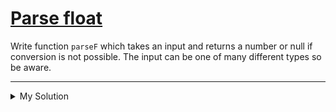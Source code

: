 # [Parse float](https://www.codewars.com/kata/57a386117cb1f31890000039)

Write function `parseF` which takes an input and returns a number or null if conversion is not possible. The input can be one of many different types so be aware.

---

<details><summary>My Solution</summary>

```js
function parseF(s) {
  return isNaN(parseFloat(s)) ? null : parseFloat(s)
}
```

</details>
